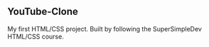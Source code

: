 ## YouTube-Clone

My first HTML/CSS project. Built by following the SuperSimpleDev HTML/CSS course.
